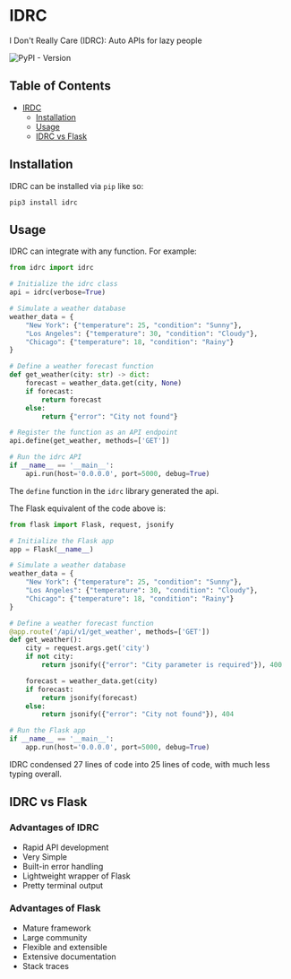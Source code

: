 # IDRC
I Don't Really Care (IDRC): Auto APIs for lazy people

![PyPI - Version](https://img.shields.io/pypi/v/idrc?logo=python&logoColor=%23FFD43B&link=https%3A%2F%2Fpypi.org%2Fproject%2Fidrc)

## Table of Contents
- [IRDC](#idrc)
  - [Installation](#installation)
  - [Usage](#usage)
  - [IDRC vs Flask](#idrc-vs-flask)

## Installation

IDRC can be installed via `pip` like so:

`pip3 install idrc`

## Usage

IDRC can integrate with any function. For example:

```python
from idrc import idrc

# Initialize the idrc class
api = idrc(verbose=True)

# Simulate a weather database
weather_data = {
    "New York": {"temperature": 25, "condition": "Sunny"},
    "Los Angeles": {"temperature": 30, "condition": "Cloudy"},
    "Chicago": {"temperature": 18, "condition": "Rainy"}
}

# Define a weather forecast function
def get_weather(city: str) -> dict:
    forecast = weather_data.get(city, None)
    if forecast:
        return forecast
    else:
        return {"error": "City not found"}

# Register the function as an API endpoint
api.define(get_weather, methods=['GET'])

# Run the idrc API
if __name__ == '__main__':
    api.run(host='0.0.0.0', port=5000, debug=True)
```

The `define` function in the `idrc` library generated the api.

The Flask equivalent of the code above is:
```python
from flask import Flask, request, jsonify

# Initialize the Flask app
app = Flask(__name__)

# Simulate a weather database
weather_data = {
    "New York": {"temperature": 25, "condition": "Sunny"},
    "Los Angeles": {"temperature": 30, "condition": "Cloudy"},
    "Chicago": {"temperature": 18, "condition": "Rainy"}
}

# Define a weather forecast function
@app.route('/api/v1/get_weather', methods=['GET'])
def get_weather():
    city = request.args.get('city')
    if not city:
        return jsonify({"error": "City parameter is required"}), 400

    forecast = weather_data.get(city)
    if forecast:
        return jsonify(forecast)
    else:
        return jsonify({"error": "City not found"}), 404

# Run the Flask app
if __name__ == '__main__':
    app.run(host='0.0.0.0', port=5000, debug=True)
```

IDRC condensed 27 lines of code into 25 lines of code, with much less typing overall.

## IDRC vs Flask

### Advantages of IDRC

- Rapid API development
- Very Simple
- Built-in error handling
- Lightweight wrapper of Flask
- Pretty terminal output

### Advantages of Flask

- Mature framework
- Large community
- Flexible and extensible
- Extensive documentation
- Stack traces
